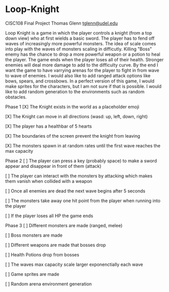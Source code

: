 # Loop-Knight
CISC108 Final Project
Thomas Glenn
tglenn@udel.edu

Loop Knight is a game  in which the player controls a knight (from a top down view) who at first wields a basic sword.
The player has to fend off waves of increasingly more powerful monsters. The idea of scale comes
into play with the waves of monsters scaling in difficutly. Killing "Boss" enemy has the chance to 
drop a more powerful weapon or a potion to heal the player. The game ends when the player loses all 
of their health. Stronger enemies will deal more damage to add to the difficulty curve. By the end
I want the game to have varrying arenas for the player to fight in from wave to wave of enemies.
I would also like to add ranged attack options like bows, spears, and crossbows. In a perfect version
of this game, I would make sprites for the characters, but I am not sure if that is possible. I would like
to add random generation to the environments such as random obstacles.

Phase 1
[X] The Knight exists in the world as a placeholder emoji

[X] The Knight can move in all directions (wasd: up, left, down, right)

[X] The player has a healthbar of 5 hearts

[X] The boundaries of the screen prevent the knight from leaving

[X] The monsters spawn in at random rates until the first wave reaches the max capacity

Phase 2
[ ] The player can press a key (probably space) to make a sword appear and disappear in front of them (attack)

[ ] The player can interact with the monsters by attacking which makes them vanish when collided with a weapon

[ ] Once all enemies are dead the next wave begins after 5 seconds

[ ] The monsters take away one hit point from the player when running into the player

[ ] If the player loses all HP the game ends

Phase 3
[ ] Different monsters are made (ranged, melee)

[ ] Boss monsters are made 

[ ] Different weapons are made that bosses drop

[ ] Health Potions drop from bosses

[ ] The waves max capacity scale larger exponenctially each wave

[ ] Game sprites are made

[ ] Random arena environment generation
